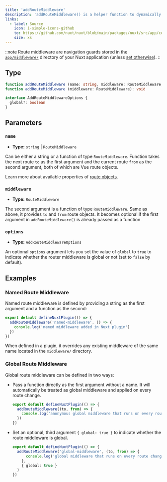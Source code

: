 ```yaml
---
title: 'addRouteMiddleware'
description: 'addRouteMiddleware() is a helper function to dynamically add middleware in your application.'
links:
  - label: Source
    icon: i-simple-icons-github
    to: https://github.com/nuxt/nuxt/blob/main/packages/nuxt/src/app/composables/router.ts
    size: xs
---
```


::note
Route middleware are navigation guards stored in the [`app/middleware/`](/docs/guide/directory-structure/middleware) directory of your Nuxt application (unless [set otherwise](/docs/api/nuxt-config#middleware)).
::

## Type

```ts
function addRouteMiddleware (name: string, middleware: RouteMiddleware, options?: AddRouteMiddlewareOptions): void
function addRouteMiddleware (middleware: RouteMiddleware): void

interface AddRouteMiddlewareOptions {
  global?: boolean
}
```

## Parameters

### `name`

- **Type:** `string` | `RouteMiddleware`

Can be either a string or a function of type `RouteMiddleware`. Function takes the next route `to` as the first argument and the current route `from` as the second argument, both of which are Vue route objects.

Learn more about available properties of [route objects](/docs/api/composables/use-route).

### `middleware`

- **Type:** `RouteMiddleware`

The second argument is a function of type `RouteMiddleware`. Same as above, it provides `to` and `from` route objects. It becomes optional if the first argument in `addRouteMiddleware()` is already passed as a function.

### `options`

- **Type:** `AddRouteMiddlewareOptions`

An optional `options` argument lets you set the value of `global` to `true` to indicate whether the router middleware is global or not (set to `false` by default).

## Examples

### Named Route Middleware

Named route middleware is defined by providing a string as the first argument and a function as the second:

```ts [app/plugins/my-plugin.ts]
export default defineNuxtPlugin(() => {
  addRouteMiddleware('named-middleware', () => {
    console.log('named middleware added in Nuxt plugin')
  })
})
```

When defined in a plugin, it overrides any existing middleware of the same name located in the `middleware/` directory.

### Global Route Middleware

Global route middleware can be defined in two ways:

- Pass a function directly as the first argument without a name. It will automatically be treated as global middleware and applied on every route change.

  ```ts [app/plugins/my-plugin.ts]
  export default defineNuxtPlugin(() => {
    addRouteMiddleware((to, from) => {
      console.log('anonymous global middleware that runs on every route change')
    })
  })
  ```

- Set an optional, third argument `{ global: true }` to indicate whether the route middleware is global.

  ```ts [app/plugins/my-plugin.ts]
  export default defineNuxtPlugin(() => {
    addRouteMiddleware('global-middleware', (to, from) => {
        console.log('global middleware that runs on every route change')
      },
      { global: true }
    )
  })
  ```
